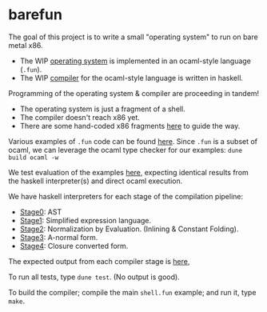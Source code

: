 # barefun

The goal of this project is to write a small "operating system" to run on bare metal x86.

- The WIP [operating system](examples/shell.fun) is implemented in an ocaml-style language (`.fun`).
- The WIP [compiler](haskell/src) for the ocaml-style language is written in haskell.

Programming of the operating system & compiler are proceeding in tandem!
- The operating system is just a fragment of a shell.
- The compiler doesn't reach x86 yet.
- There are some hand-coded x86 fragments [here](x86/examples/src/repl.asm) to guide the way.

Various examples of `.fun` code can be found [here](examples). Since `.fun` is a subset of ocaml, we can leverage the ocaml type checker for our examples: `dune build ocaml -w`

We test evaluation of the examples [here](check-eval), expecting identical results from the haskell interpreter(s) and direct ocaml execution.

We have haskell interpreters for each stage of the compilation pipeline:
- [Stage0](haskell/src/Stage0_AST.hs): AST
- [Stage1](haskell/src/Stage1_EXP.hs): Simplified expression language.
- [Stage2](haskell/src/Stage2_NBE.hs): Normalization by Evaluation. (Inlining & Constant Folding).
- [Stage3](haskell/src/Stage3_ANF.hs): A-normal form.
- [Stage4](haskell/src/Stage4_CCF.hs): Closure converted form.

The expected output from each compiler stage is [here](check-compile),

To run all tests, type `dune test`. (No output is good).

To build the compiler; compile the main `shell.fun` example; and run it, type `make`.
